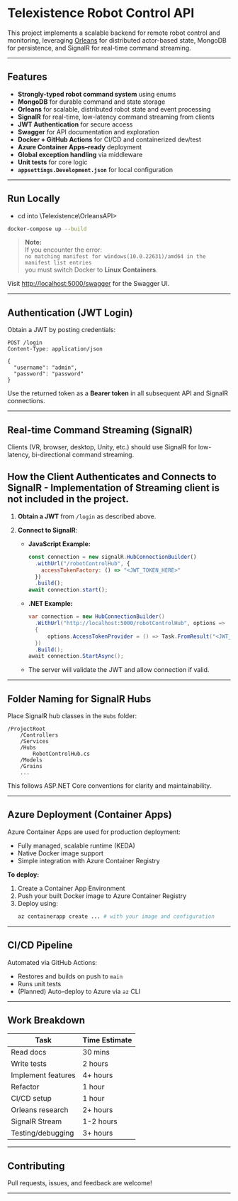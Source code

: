 # Telexistence Robot Control API

This project implements a scalable backend for remote robot control and monitoring, leveraging [Orleans](https://dotnet.github.io/orleans/) for distributed actor-based state, MongoDB for persistence, and SignalR for real-time command streaming.

---

## Features

- **Strongly-typed robot command system** using enums
- **MongoDB** for durable command and state storage
- **Orleans** for scalable, distributed robot state and event processing
- **SignalR** for real-time, low-latency command streaming from clients
- **JWT Authentication** for secure access
- **Swagger** for API documentation and exploration
- **Docker + GitHub Actions** for CI/CD and containerized dev/test
- **Azure Container Apps–ready** deployment
- **Global exception handling** via middleware
- **Unit tests** for core logic
- **`appsettings.Development.json`** for local configuration

---

## Run Locally
- cd into \Telexistence\OrleansAPI>
```bash
docker-compose up --build
```

> **Note:**  
> If you encounter the error:  
> `no matching manifest for windows(10.0.22631)/amd64 in the manifest list entries`  
> you must switch Docker to **Linux Containers**.

Visit [http://localhost:5000/swagger](http://localhost:5000/swagger) for the Swagger UI.

---

## Authentication (JWT Login)

Obtain a JWT by posting credentials:

```http
POST /login
Content-Type: application/json

{
  "username": "admin",
  "password": "password"
}
```

Use the returned token as a **Bearer token** in all subsequent API and SignalR connections.

---

## Real-time Command Streaming (SignalR)

Clients (VR, browser, desktop, Unity, etc.) should use SignalR for low-latency, bi-directional command streaming.

## How the Client Authenticates and Connects to SignalR - Implementation of Streaming client is not included in the project.

1. **Obtain a JWT** from `/login` as described above.
2. **Connect to SignalR**:

    - **JavaScript Example:**
      ```javascript
      const connection = new signalR.HubConnectionBuilder()
        .withUrl("/robotControlHub", {
          accessTokenFactory: () => "<JWT_TOKEN_HERE>"
        })
        .build();
      await connection.start();
      ```

    - **.NET Example:**
      ```csharp
      var connection = new HubConnectionBuilder()
        .WithUrl("http://localhost:5000/robotControlHub", options =>
        {
            options.AccessTokenProvider = () => Task.FromResult("<JWT_TOKEN_HERE>");
        })
        .Build();
      await connection.StartAsync();
      ```

    - The server will validate the JWT and allow connection if valid.

---

## Folder Naming for SignalR Hubs

Place SignalR hub classes in the `Hubs` folder:

```
/ProjectRoot
    /Controllers
    /Services
    /Hubs
        RobotControlHub.cs
    /Models
    /Grains
    ...
```
This follows ASP.NET Core conventions for clarity and maintainability.

---

## Azure Deployment (Container Apps)

Azure Container Apps are used for production deployment:

- Fully managed, scalable runtime (KEDA)
- Native Docker image  support
- Simple integration with Azure Container Registry

**To deploy:**
1. Create a Container App Environment
2. Push your built Docker image to Azure Container Registry
3. Deploy using:
   ```bash
   az containerapp create ... # with your image and configuration
   ```

---

## CI/CD Pipeline

Automated via GitHub Actions:

- Restores and builds on push to `main`
- Runs unit tests
- (Planned) Auto-deploy to Azure via `az` CLI

---

## Work Breakdown

| Task                | Time Estimate    |
|---------------------|------------------|
| Read docs           | 30 mins          |
| Write tests         | 2 hours          |
| Implement features  | 4+ hours          |
| Refactor            | 1 hour           |
| CI/CD setup         | 1 hour           |
| Orleans research    | 2+ hours         |
| SignalR Stream      | 1-2 hours        |
| Testing/debugging   | 3+ hours         |

---

## Contributing

Pull requests, issues, and feedback are welcome!

---
